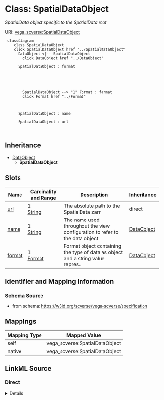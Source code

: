 

# Class: SpatialDataObject 


_SpatialData object specific to the SpatialData root_





URI: [vega_scverse:SpatialDataObject](https://w3id.org/scverse/vega-scverse/SpatialDataObject)






```mermaid
 classDiagram
    class SpatialDataObject
    click SpatialDataObject href "../SpatialDataObject"
      DataObject <|-- SpatialDataObject
        click DataObject href "../DataObject"
      
      SpatialDataObject : format
        
          
    
        
        
        SpatialDataObject --> "1" Format : format
        click Format href "../Format"
    

        
      SpatialDataObject : name
        
      SpatialDataObject : url
        
      
```





## Inheritance
* [DataObject](DataObject.md)
    * **SpatialDataObject**



## Slots

| Name | Cardinality and Range | Description | Inheritance |
| ---  | --- | --- | --- |
| [url](url.md) | 1 <br/> [String](String.md) | The absolute path to the SpatialData zarr | direct |
| [name](name.md) | 1 <br/> [String](String.md) | The name used throughout the view configuration to refer to the data object | [DataObject](DataObject.md) |
| [format](format.md) | 1 <br/> [Format](Format.md) | Format object containing the type of data as object and a string value repres... | [DataObject](DataObject.md) |









## Identifier and Mapping Information







### Schema Source


* from schema: https://w3id.org/scverse/vega-scverse/specification




## Mappings

| Mapping Type | Mapped Value |
| ---  | ---  |
| self | vega_scverse:SpatialDataObject |
| native | vega_scverse:SpatialDataObject |







## LinkML Source

<!-- TODO: investigate https://stackoverflow.com/questions/37606292/how-to-create-tabbed-code-blocks-in-mkdocs-or-sphinx -->

### Direct

<details>
```yaml
name: SpatialDataObject
description: SpatialData object specific to the SpatialData root
from_schema: https://w3id.org/scverse/vega-scverse/specification
rank: 1000
is_a: DataObject
attributes:
  url:
    name: url
    description: The absolute path to the SpatialData zarr.
    from_schema: https://w3id.org/scverse/vega-scverse/data
    rank: 1000
    domain_of:
    - SpatialDataObject
    range: string
    required: true

```
</details>

### Induced

<details>
```yaml
name: SpatialDataObject
description: SpatialData object specific to the SpatialData root
from_schema: https://w3id.org/scverse/vega-scverse/specification
rank: 1000
is_a: DataObject
attributes:
  url:
    name: url
    description: The absolute path to the SpatialData zarr.
    from_schema: https://w3id.org/scverse/vega-scverse/data
    rank: 1000
    alias: url
    owner: SpatialDataObject
    domain_of:
    - SpatialDataObject
    range: string
    required: true
  name:
    name: name
    description: "The name used throughout the view configuration to refer to the\
      \ data object. It is an arbitrary string \nfollowed by an underscore and pseudo\
      \ UUID."
    from_schema: https://w3id.org/scverse/vega-scverse/data
    rank: 1000
    alias: name
    owner: SpatialDataObject
    domain_of:
    - DataObject
    - Scale
    range: string
    required: true
    pattern: ^(.*_)?[0-9a-fA-F]{8}-[0-9a-fA-F]{4}-[0-9a-fA-F]{4}-[0-9a-fA-F]{4}-[0-9a-fA-F]{12}$
  format:
    name: format
    description: Format object containing the type of data as object and a string
      value representing the version.
    from_schema: https://w3id.org/scverse/vega-scverse/data
    rank: 1000
    alias: format
    owner: SpatialDataObject
    domain_of:
    - DataObject
    range: Format
    required: true

```
</details>